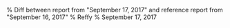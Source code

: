 % Diff between report from "September 17, 2017" and reference report from "September 16, 2017"
% Reffy
% September 17, 2017

